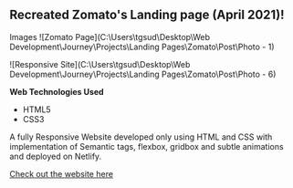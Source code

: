## Recreated Zomato's Landing page (April 2021)!

Images
![Zomato Page](C:\Users\tgsud\Desktop\Web Development\Journey\Projects\Landing Pages\Zomato\Post\Photo - 1)

![Responsive Site](C:\Users\tgsud\Desktop\Web Development\Journey\Projects\Landing Pages\Zomato\Post\Photo - 6)



**Web Technologies Used**
- HTML5
- CSS3

A fully Responsive Website developed only using HTML and CSS with implementation of Semantic tags, flexbox, gridbox and subtle animations and deployed on Netlify.



[Check out the website here](https://zomato-landing-page.netlify.app/)
